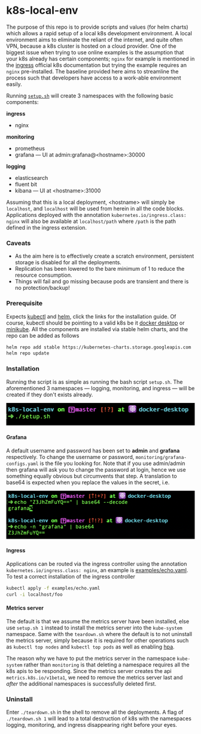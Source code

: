 # k8s-local-env
The purpose of this repo is to provide scripts and values (for helm charts) which allows a rapid setup
of a local k8s development environment. A local environment aims to eliminate the reliant of the internet, and quite
often VPN, because a k8s cluster is hosted on a cloud provider. One of the biggest issue when trying to use
online examples is the assumption that your k8s already has certain components; `nginx` for example is mentioned
in the [ingress](https://kubernetes.io/docs/concepts/services-networking/ingress/)  official k8s documentation but
trying the example requires an `nginx` pre-installed. The baseline provided here aims to streamline the process
such that developers have access to a work-able environment easily. 

Running [`setup.sh`](https://github.com/edwintye/k8s-local-env/blob/master/setup.sh) will create 3 namespaces
with the following basic components:

__**ingress**__
  - nginx

__**monitoring**__
  - prometheus
  - grafana &mdash; UI at admin:grafana@\<hostname\>:30000
  
__**logging**__
  - elasticsearch
  - fluent bit
  - kibana &mdash; UI at \<hostname\>:31000

Assuming that this is a local deployment, \<hostname\> will simply be `localhost`, and `localhost` will be used
from herein in all the code blocks.  Applications deployed with the annotation `kubernetes.io/ingress.class: nginx`
will also be available at `localhost/path` where `/path` is the path defined in the ingress extension.

### Caveats
  - As the aim here is to effectively create a scratch environment, persistent storage is disabled for all the
  deployments.
  - Replication has been lowered to the bare minimum of 1 to reduce the resource consumption.
  - Things will fail and go missing because pods are transient and there is no protection/backup!

### Prerequisite
Expects [kubectl](https://kubernetes.io/docs/tasks/tools/install-kubectl/) and
[helm](https://helm.sh/docs/intro/install/), click the links for the installation guide.  Of course, kubectl should
be pointing to a valid k8s be it [docker desktop](https://www.docker.com/products/docker-desktop) or
[minikube](https://github.com/kubernetes/minikube). All the components are installed via stable helm charts, and
the repo can be added as follows 
 
```bash
helm repo add stable https://kubernetes-charts.storage.googleapis.com
helm repo update
```

### Installation
Running the script is as simple as running the bash script `setup.sh`. The aforementioned 3 namespaces &mdash;
logging, monitoring, and ingress &mdash; will be created if they don't exists already.

![Setup interrobang](https://github.com/edwintye/k8s-local-env/blob/master/pics/setup.png)

#### Grafana
A default username and password has been set to **admin** and **grafana** respectively.  To change the username
or password, `monitoring/grafana-configs.yaml` is the file you looking for.  Note that if you use admin/admin
then grafana will ask you to change the password at login, hence we use something equally obvious but circumvents
that step.  A translation to base64 is expected when you replace the values in the secret, i.e. 

![What is base64](https://github.com/edwintye/k8s-local-env/blob/master/pics/password_base64.png)

#### Ingress
Applications can be routed via the ingress controller using the annotation `kubernetes.io/ingress.class: nginx`,
an example is [examples/echo.yaml](https://github.com/edwintye/k8s-local-env/blob/master/examples/echo.yaml).  To test
a correct installation of the ingress controller

```bash
kubectl apply -f examples/echo.yaml
curl -i localhost/foo
```

#### Metrics server
The default is that we assume the metrics server have been installed, else use `setup.sh 1` instead to install
the metrics server into the `kube-system` namespace.  Same with the `teardown.sh` where the default is to not
uninstall the metrics server, simply because it is required for other operations such as `kubectl top nodes`
and `kubectl top pods` as well as enabling
[hpa](https://kubernetes.io/docs/tasks/run-application/horizontal-pod-autoscale/). 

The reason why we have to put the metrics server in the namespace `kube-system` rather than `monitoring` is that
deleting a namespace requires all the k8s apis to be responding.  Since the metrics server creates the api
`metrics.k8s.io/v1beta1`, we need to remove the metrics server last and *after* the additional namespaces is
successfully deleted first.

### Uninstall
Enter `./teardown.sh` in the shell to remove all the deployments.  A flag of `./teardown.sh 1` will lead to a
total destruction of k8s with the namespaces logging, monitoring, and ingress disappearing right before your eyes.
